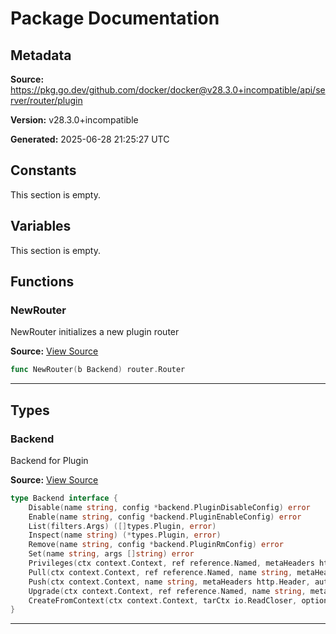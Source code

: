 # Package Documentation

## Metadata

**Source:** https://pkg.go.dev/github.com/docker/docker@v28.3.0+incompatible/api/server/router/plugin

**Version:** v28.3.0+incompatible

**Generated:** 2025-06-28 21:25:27 UTC

## Constants

This section is empty.

## Variables

This section is empty.

## Functions

### NewRouter

NewRouter initializes a new plugin router

**Source:** [View Source](https://github.com/docker/docker/blob/v28.3.0/api/server/router/plugin/plugin.go#L12)  

```go
func NewRouter(b Backend) router.Router
```

---

## Types

### Backend

Backend for Plugin

**Source:** [View Source](https://github.com/docker/docker/blob/v28.3.0/api/server/router/plugin/backend.go#L17)  

```go
type Backend interface {
	Disable(name string, config *backend.PluginDisableConfig) error
	Enable(name string, config *backend.PluginEnableConfig) error
	List(filters.Args) ([]types.Plugin, error)
	Inspect(name string) (*types.Plugin, error)
	Remove(name string, config *backend.PluginRmConfig) error
	Set(name string, args []string) error
	Privileges(ctx context.Context, ref reference.Named, metaHeaders http.Header, authConfig *registry.AuthConfig) (types.PluginPrivileges, error)
	Pull(ctx context.Context, ref reference.Named, name string, metaHeaders http.Header, authConfig *registry.AuthConfig, privileges types.PluginPrivileges, outStream io.Writer, opts ...plugin.CreateOpt) error
	Push(ctx context.Context, name string, metaHeaders http.Header, authConfig *registry.AuthConfig, outStream io.Writer) error
	Upgrade(ctx context.Context, ref reference.Named, name string, metaHeaders http.Header, authConfig *registry.AuthConfig, privileges types.PluginPrivileges, outStream io.Writer) error
	CreateFromContext(ctx context.Context, tarCtx io.ReadCloser, options *types.PluginCreateOptions) error
}
```

---

